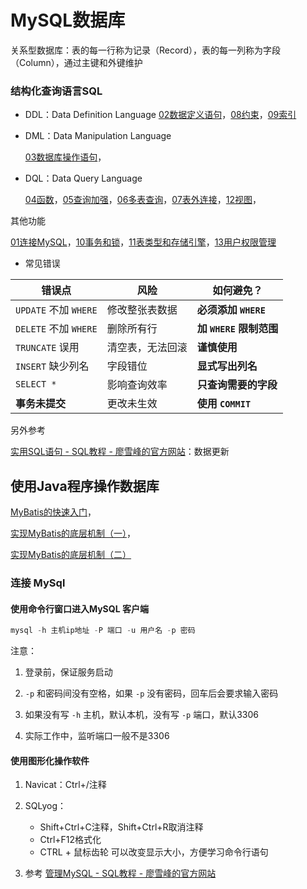 # MySQL数据库

关系型数据库：表的每一行称为记录（Record），表的每一列称为字段（Column），通过主键和外键维护

### 结构化查询语言SQL

* DDL：Data Definition Language
  [02数据定义语句](MySQL_02.md)，[08约束](MySQL_08.md)，[09索引](MySQL_09.md)

* DML：Data Manipulation Language

  [03数据库操作语句](MySQL_03.md)，

* DQL：Data Query Language

  [04函数](MySQL_04.md)，[05查询加强](MySQL_05.md)，[06多表查询](MySQL_06.md)，[07表外连接](MySQL_07.md)，[12视图](MySQL_12.md)，

其他功能

[01连接MySQL](MySQL_01.md)，[10事务和锁](MySQL_10.md)，[11表类型和存储引擎](MySQL_11.md)，[13用户权限管理](MySQL_13.md)



+ 常见错误

| **错误点**            | **风险**         | **如何避免？**          |
| --------------------- | ---------------- | ----------------------- |
| `UPDATE` 不加 `WHERE` | 修改整张表数据   | **必须添加 `WHERE`**    |
| `DELETE` 不加 `WHERE` | 删除所有行       | **加 `WHERE` 限制范围** |
| `TRUNCATE` 误用       | 清空表，无法回滚 | **谨慎使用**            |
| `INSERT` 缺少列名     | 字段错位         | **显式写出列名**        |
| `SELECT *`            | 影响查询效率     | **只查询需要的字段**    |
| **事务未提交**        | 更改未生效       | **使用 `COMMIT`**       |

另外参考

[实用SQL语句 - SQL教程 - 廖雪峰的官方网站](https://liaoxuefeng.com/books/sql/mysql/useful-sql/index.html)：数据更新



## 使用Java程序操作数据库

[MyBatis的快速入门](MyBatis_01.md)，

[实现MyBatis的底层机制（一）](MyBatis_02.md)，

[实现MyBatis的底层机制（二）](MyBatis_03.md)



### 连接 MySql

#### 使用命令行窗口进入MySQL 客户端
```powershell
mysql -h 主机ip地址 -P 端口 -u 用户名 -p 密码
```

注意：

1. 登录前，保证服务启动

2. `-p` 和密码间没有空格，如果 `-p` 没有密码，回车后会要求输入密码

3. 如果没有写 `-h` 主机，默认本机，没有写 `-p` 端口，默认3306

4. 实际工作中，监听端口一般不是3306



#### 使用图形化操作软件

1. Navicat：Ctrl+/注释

2. SQLyog：
   * Shift+Ctrl+C注释，Shift+Ctrl+R取消注释
   * Ctrl+F12格式化
   * CTRL + 鼠标齿轮 可以改变显示大小，方便学习命令行语句

3. 参考 [管理MySQL - SQL教程 - 廖雪峰的官方网站](https://liaoxuefeng.com/books/sql/mysql/management/index.html)


